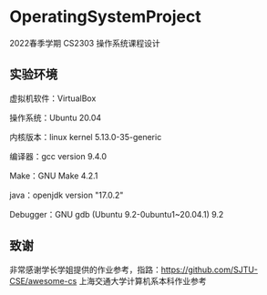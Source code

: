 # OperatingSystemProject
2022春季学期 CS2303 操作系统课程设计

## 实验环境
虚拟机软件：VirtualBox

操作系统：Ubuntu 20.04

内核版本：linux kernel 5.13.0-35-generic

编译器：gcc version 9.4.0

Make：GNU Make 4.2.1

java：openjdk version "17.0.2"

Debugger：GNU gdb (Ubuntu 9.2-0ubuntu1~20.04.1) 9.2

## 致谢
非常感谢学长学姐提供的作业参考，指路：https://github.com/SJTU-CSE/awesome-cs 上海交通大学计算机系本科作业参考
